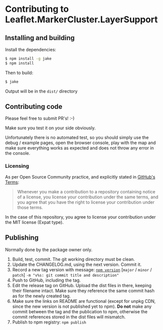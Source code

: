 # Contributing to Leaflet.MarkerCluster.LayerSupport


## Installing and building

Install the dependencies:
```bash
$ npm install -g jake
$ npm install
```

Then to build:
```bash
$ jake
```

Output will be in the `dist/` directory


## Contributing code

Please feel free to submit PR's! :-)

Make sure you test it on your side obviously.

Unfortunately there is no automated test, so you should simply use the debug /
example pages, open the browser console, play with the map and make sure
everything works as expected and does not throw any error in the console.


### Licensing

As per Open Source Community practice, and explicitly stated in
[GitHub's Terms](https://help.github.com/articles/github-terms-of-service/#6-contributions-under-repository-license):

> Whenever you make a contribution to a repository containing notice of a
license, you license your contribution under the same terms, and you agree that
you have the right to license your contribution under those terms.

In the case of this repository, you agree to license your contribution under
the MIT license (Expat type).


## Publishing

Normally done by the package owner only.

1. Build, test, commit. The git working directory must be clean.
2. Update the CHANGELOG.md, using the next version. Commit it.
3. Record a new tag version with message:
[`npm version`](https://docs.npmjs.com/cli/version)
[`major` / `minor` / `patch`]
`-m "v%s: git commit title and description"`
4. Push to GitHub, including the tag.
5. Edit the release tag on GitHub. Upload the dist files in there, keeping
their filename intact. Make sure they reference the same commit hash as for the
newly created tag.
6. Make sure the links on README are functional (except for unpkg CDN, since
the new version is not published yet to npm). **Do not** make any commit
between the tag and the publication to npm, otherwise the commit references
stored in the dist files will mismatch.
7. Publish to npm registry: `npm publish`
